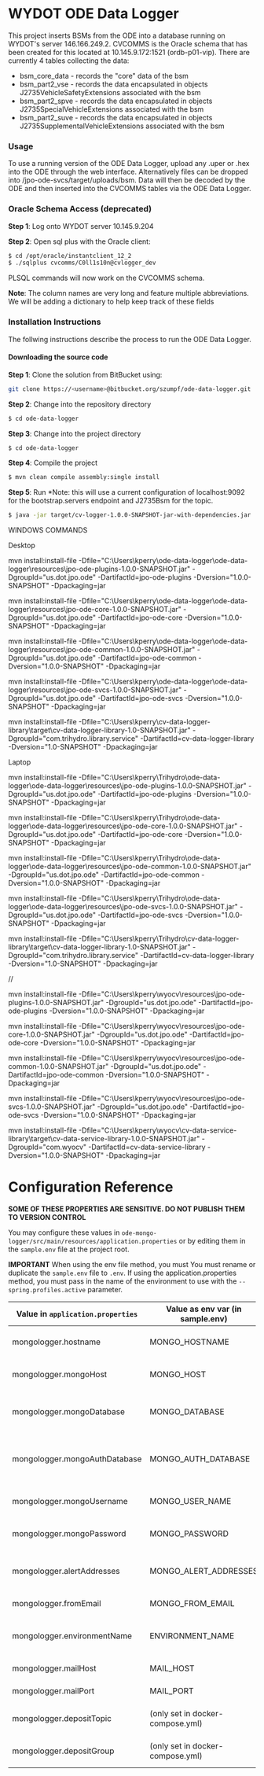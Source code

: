 # WYDOT ODE Data Logger

This project inserts BSMs from the ODE into a database running on WYDOT's server 146.166.249.2. CVCOMMS is the Oracle schema that has been created for this located at 10.145.9.172:1521 (ordb-p01-vip). There are currently 4 tables collecting the data:

- bsm_core_data - records the "core" data of the bsm
- bsm_part2_vse - records the data encapsulated in objects J2735VehicleSafetyExtensions associated with the bsm
- bsm_part2_spve - records the data encapsulated in objects J2735SpecialVehicleExtensions associated with the bsm
- bsm_part2_suve - records the data encapsulated in objects J2735SupplementalVehicleExtensions associated with the bsm

### Usage

To use a running version of the ODE Data Logger, upload any .uper or .hex into the ODE through the web interface. Alternatively files can be dropped into /jpo-ode-svcs/target/uploads/bsm. Data will then be decoded by the ODE and then inserted into the CVCOMMS tables via the ODE Data Logger.

### Oracle Schema Access (deprecated)

**Step 1**: Log onto WYDOT server 10.145.9.204

**Step 2**: Open sql plus with the Oracle client:

```bash
$ cd /opt/oracle/instantclient_12_2
$ ./sqlplus cvcomms/C0ll1s10n@cvlogger_dev
```

PLSQL commands will now work on the CVCOMMS schema.

**Note**: The column names are very long and feature multiple abbreviations. We will be adding a dictionary to help keep track of these fields

### Installation Instructions

The follwing instructions describe the process to run the ODE Data Logger.

#### Downloading the source code

**Step 1**: Clone the solution from BitBucket using:

```bash
git clone https://<username>@bitbucket.org/szumpf/ode-data-logger.git
```

**Step 2**: Change into the repository directory

```bash
$ cd ode-data-logger
```

**Step 3**: Change into the project directory

```bash
$ cd ode-data-logger
```

**Step 4**: Compile the project

```bash
$ mvn clean compile assembly:single install
```

**Step 5**: Run \*Note: this will use a current configuration of localhost:9092 for the bootstrap.servers endpoint and J2735Bsm for the topic.

```bash
$ java -jar target/cv-logger-1.0.0-SNAPSHOT-jar-with-dependencies.jar
```

WINDOWS COMMANDS

Desktop

mvn install:install-file -Dfile="C:\\Users\\kperry\\ode-data-logger\\ode-data-logger\\resources\\jpo-ode-plugins-1.0.0-SNAPSHOT.jar" -DgroupId="us.dot.jpo.ode" -DartifactId=jpo-ode-plugins -Dversion="1.0.0-SNAPSHOT" -Dpackaging=jar

mvn install:install-file -Dfile="C:\\Users\\kperry\\ode-data-logger\\ode-data-logger\\resources\\jpo-ode-core-1.0.0-SNAPSHOT.jar" -DgroupId="us.dot.jpo.ode" -DartifactId=jpo-ode-core -Dversion="1.0.0-SNAPSHOT" -Dpackaging=jar

mvn install:install-file -Dfile="C:\\Users\\kperry\\ode-data-logger\\ode-data-logger\\resources\\jpo-ode-common-1.0.0-SNAPSHOT.jar" -DgroupId="us.dot.jpo.ode" -DartifactId=jpo-ode-common -Dversion="1.0.0-SNAPSHOT" -Dpackaging=jar

mvn install:install-file -Dfile="C:\\Users\\kperry\\ode-data-logger\\ode-data-logger\\resources\\jpo-ode-svcs-1.0.0-SNAPSHOT.jar" -DgroupId="us.dot.jpo.ode" -DartifactId=jpo-ode-svcs -Dversion="1.0.0-SNAPSHOT" -Dpackaging=jar

mvn install:install-file -Dfile="C:\\Users\\kperry\\cv-data-logger-library\\target\\cv-data-logger-library-1.0-SNAPSHOT.jar" -DgroupId="com.trihydro.library.service" -DartifactId=cv-data-logger-library -Dversion="1.0-SNAPSHOT" -Dpackaging=jar

Laptop

mvn install:install-file -Dfile="C:\\Users\\kperry\\Trihydro\\ode-data-logger\\ode-data-logger\\resources\\jpo-ode-plugins-1.0.0-SNAPSHOT.jar" -DgroupId="us.dot.jpo.ode" -DartifactId=jpo-ode-plugins -Dversion="1.0.0-SNAPSHOT" -Dpackaging=jar

mvn install:install-file -Dfile="C:\\Users\\kperry\\Trihydro\\ode-data-logger\\ode-data-logger\\resources\\jpo-ode-core-1.0.0-SNAPSHOT.jar" -DgroupId="us.dot.jpo.ode" -DartifactId=jpo-ode-core -Dversion="1.0.0-SNAPSHOT" -Dpackaging=jar

mvn install:install-file -Dfile="C:\\Users\\kperry\\Trihydro\\ode-data-logger\\ode-data-logger\\resources\\jpo-ode-common-1.0.0-SNAPSHOT.jar" -DgroupId="us.dot.jpo.ode" -DartifactId=jpo-ode-common -Dversion="1.0.0-SNAPSHOT" -Dpackaging=jar

mvn install:install-file -Dfile="C:\\Users\\kperry\\Trihydro\\ode-data-logger\\ode-data-logger\\resources\\jpo-ode-svcs-1.0.0-SNAPSHOT.jar" -DgroupId="us.dot.jpo.ode" -DartifactId=jpo-ode-svcs -Dversion="1.0.0-SNAPSHOT" -Dpackaging=jar

mvn install:install-file -Dfile="C:\\Users\\kperry\\Trihydro\\cv-data-logger-library\\target\\cv-data-logger-library-1.0-SNAPSHOT.jar" -DgroupId="com.trihydro.library.service" -DartifactId=cv-data-logger-library -Dversion="1.0-SNAPSHOT" -Dpackaging=jar

//

mvn install:install-file -Dfile="C:\\Users\\kperry\\wyocv\\resources\\jpo-ode-plugins-1.0.0-SNAPSHOT.jar" -DgroupId="us.dot.jpo.ode" -DartifactId=jpo-ode-plugins -Dversion="1.0.0-SNAPSHOT" -Dpackaging=jar

mvn install:install-file -Dfile="C:\\Users\\kperry\\wyocv\\resources\\jpo-ode-core-1.0.0-SNAPSHOT.jar" -DgroupId="us.dot.jpo.ode" -DartifactId=jpo-ode-core -Dversion="1.0.0-SNAPSHOT" -Dpackaging=jar

mvn install:install-file -Dfile="C:\\Users\\kperry\\wyocv\\resources\\jpo-ode-common-1.0.0-SNAPSHOT.jar" -DgroupId="us.dot.jpo.ode" -DartifactId=jpo-ode-common -Dversion="1.0.0-SNAPSHOT" -Dpackaging=jar

mvn install:install-file -Dfile="C:\\Users\\kperry\\wyocv\\resources\\jpo-ode-svcs-1.0.0-SNAPSHOT.jar" -DgroupId="us.dot.jpo.ode" -DartifactId=jpo-ode-svcs -Dversion="1.0.0-SNAPSHOT" -Dpackaging=jar

mvn install:install-file -Dfile="C:\\Users\\kperry\\wyocv\\cv-data-service-library\\target\\cv-data-service-library-1.0.0-SNAPSHOT.jar" -DgroupId="com.wyocv" -DartifactId=cv-data-service-library -Dversion="1.0.0-SNAPSHOT" -Dpackaging=jar

# Configuration Reference

**SOME OF THESE PROPERTIES ARE SENSITIVE. DO NOT PUBLISH THEM TO VERSION CONTROL**

You may configure these values in `ode-mongo-logger/src/main/resources/application.properties` or by editing them in the `sample.env` file at the project root.

**IMPORTANT** When using the env file method, you must You must rename or duplicate the `sample.env` file to `.env`. If using the application.properties method, you must pass in the name of the environment to use with the `--spring.profiles.active` parameter.

| Value in `application.properties` | Value as env var (in sample.env) | Description                               | Example Value                                                  |
| --------------------------------- | -------------------------------- | ----------------------------------------- | -------------------------------------------------------------- |
| mongologger.hostname              | MONGO_HOSTNAME                   | IP address of the kafka host              | 0.0.0.0                                                        |
| mongologger.mongoHost             | MONGO_HOST                       | Mongo server (IP or DNS)                  | 0.0.0.0                                                        |
| mongologger.mongoDatabase         | MONGO_DATABASE                   | Name of Mongo database to deposit into                    | cvtest                                                         |
| mongologger.mongoAuthDatabase         | MONGO_AUTH_DATABASE                   | Name of Mongo database the user is defined in                    | cvtest                                                         |
| mongologger.mongoUsername         | MONGO_USER_NAME                  | Username accessing Mongo                  | uname                                                          |
| mongologger.mongoPassword         | MONGO_PASSWORD                   | Password to access Mongo                  | pass                                                           |
| mongologger.alertAddresses        | MONGO_ALERT_ADDRESSES            | List of email addresses to send alerts to | bpayne@trihydro.com,szumpf@trihydro.com |
| mongologger.fromEmail             | MONGO_FROM_EMAIL                 | Email to send alerts from                 | support@trihydro.com                                           |
| mongologger.environmentName       | ENVIRONMENT_NAME                 | Name of environment (for email subject)   | DEV                                                            |
| mongologger.mailHost              | MAIL_HOST                        | IP of mail host                           | 0.0.0.0                                                        |
| mongologger.mailPort              | MAIL_PORT                        | Port for mail host                        | 25                                                             |
| mongologger.depositTopic          | (only set in docker-compose.yml) | Kafka topic for logger to subscribe to    | topic.OdeDNMsgJson                                             |
| mongologger.depositGroup          | (only set in docker-compose.yml) | Kafka group name for subscriptions        | logger_group_tim_dev                                           |
